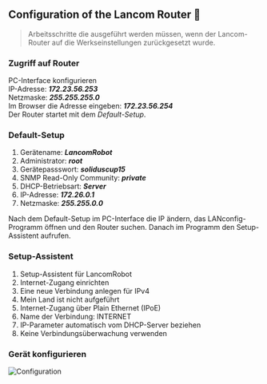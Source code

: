 ## Configuration of the Lancom Router :speak_no_evil:
>Arbeitsschritte die ausgeführt werden müssen, wenn der Lancom-Router auf die Werkseinstellungen zurückgesetzt wurde.  

### Zugriff auf Router
PC-Interface konfigurieren  
IP-Adresse: ***172.23.56.253***  
Netzmaske: ***255.255.255.0***  
Im Browser die Adresse eingeben: ***172.23.56.254***    
Der Router startet mit dem *Default-Setup*.  
### Default-Setup
1. Gerätename: ***LancomRobot***
2. Administrator: ***root***
3. Gerätepassswort: ***soliduscup15***
4. SNMP Read-Only Community: ***private***
5. DHCP-Betriebsart: ***Server***
6. IP-Adresse: ***172.26.0.1***
7. Netzmaske: ***255.255.0.0***

Nach dem Default-Setup im PC-Interface die IP ändern, das LANconfig-Programm öffnen und den Router suchen. Danach im Programm den Setup-Assistent aufrufen.
### Setup-Assistent
1. Setup-Assistent für LancomRobot
2. Internet-Zugang einrichten
3. Eine neue Verbindung anlegen für IPv4
4. Mein Land ist nicht aufgeführt
5. Internet-Zugang über Plain Ethernet (IPoE)
6. Name der Verbindung: INTERNET
7. IP-Parameter automatisch vom DHCP-Server beziehen
8. Keine Verbindungsüberwachung verwenden

### Gerät konfigurieren
![Configuration](https://gitlab.com/solidus/hefei/uploads/e063bf7dfbf355609e66a190435d10ae/Configuration.jpeg)
